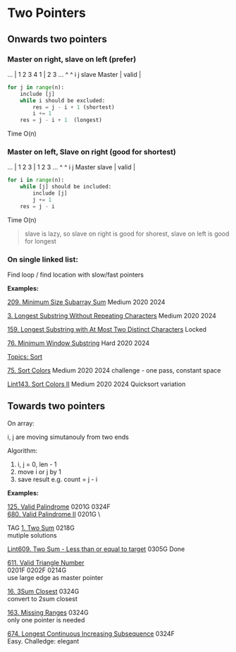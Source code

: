 # Two Pointers

## Onwards two pointers


### Master on right, slave on left (prefer)

... | 1 2 3 4 1 | 2 3 ... 
      ^       ^
      i       j
    slave   Master
    |   valid   |  

```python
for j in range(n):
    include [j]
    while i should be excluded:
        res = j - i + 1 (shortest)
        i += 1
    res = j - i + 1  (longest)
```
Time O(n)


### Master on left, Slave on right (good for shortest)

... | 1 2 3 | 1 2 3 ... 
      ^       ^
      i       j
    Master  slave
    | valid |  


```python
for i in range(n):
    while [j] should be included:
        include [j]
        j += 1
    res = j - i
```
Time O(n)

> slave is lazy, so slave on right is good for shorest, slave on left is good for longest 

### On single linked list:
Find loop / find location with slow/fast pointers


__Examples:__

[209. Minimum Size Subarray Sum](https://leetcode.com/problems/minimum-size-subarray-sum/)
Medium 2020 2024

[3. Longest Substring Without Repeating Characters](https://leetcode.com/problems/longest-substring-without-repeating-characters/)
Medium 2020 2024

[159. Longest Substring with At Most Two Distinct Characters](https://leetcode.com/problems/longest-substring-with-at-most-two-distinct-characters/)
Locked

[76. Minimum Window Substring](https://leetcode.com/problems/minimum-window-substring/)
Hard 2020 2024

[Topics: Sort](../Allgorithm-Topics/Sort.md)

[75. Sort Colors](https://leetcode.com/problems/sort-colors/)
Medium 2020 2024
challenge - one pass, constant space 

[Lint143. Sort Colors II](https://www.lintcode.com/problem/sort-colors-ii/description)
Medium 2020 2024
Quicksort variation 


## Towards two pointers

On array:

i, j are moving simutanouly from two ends

Algorithm:
  1. i, j = 0, len - 1
  2. move i or j by 1
  3. save result e.g. count = j - i


__Examples:__

[125. Valid Palindrome](https://leetcode.com/problems/valid-palindrome/)
0201G 0324F\
[680. Valid Palindrome II](https://leetcode.com/problems/valid-palindrome-ii/)
0201G \

TAG
[1. Two Sum](https://leetcode.com/problems/two-sum/) 
0218G \
mutiple solutions

[Lint609. Two Sum - Less than or equal to target](https://www.lintcode.com/problem/two-sum-less-than-or-equal-to-target/)
0305G Done

[611. Valid Triangle Number](https://leetcode.com/problems/valid-triangle-number/)  
0201F 0202F 0214G\
use large edge as master pointer

[16. 3Sum Closest](https://leetcode.com/problems/3sum-closest/)
0324G\
convert to 2sum closest

[163. Missing Ranges](https://leetcode.com/problems/missing-ranges/) 
0324G\
only one pointer is needed

[674. Longest Continuous Increasing Subsequence](https://leetcode.com/problems/longest-continuous-increasing-subsequence/)
0324F\
Easy. Challedge: elegant

